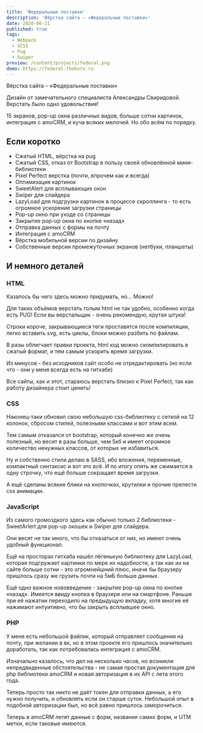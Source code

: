 ```yaml
---
title: 'Федеральные поставки'
description: 'Вёрстка сайта – «Федеральные поставки»'
date: 2020-06-21
published: true
tags:
  - Webpack
  - SCSS
  - Pug
  - Swiper
preview: /content/projects/federal.png
demo: https://federal.theboro.ru
---
```


Вёрстка сайта – «Федеральные поставки»

Дизайн от замечательного специалиста Александры Свиридовой. Верстать было одно удовольствие!

15 экранов, pop-up окна различных видов, больше сотни картинок, интеграция с amoCRM, и куча всяких мелочей. Но обо всём по порядку.

## Если коротко

- Сжатый HTML, вёрстка на pug
- Сжатый CSS, отказ от Bootstrap в пользу своей обновлённой мини-библиотеки
- Pixel Perfect верстка (почти, впрочем как и всегда)
- Оптимизация картинок
- SweetAlert для всплывающих окон
- Swiper для слайдера
- LazyLoad для подгрузки картинок в процессе скроллинга - то есть огромное ускорение загрузки страницы
- Pop-up окно при уходе со страницы
- Закрытие pop-up окна по кнопке «назад»
- Отправка данных с формы на почту
- Интеграция с amoCRM
- Вёрстка мобильной версии по дизайну
- Собственные версии промежуточных экранов (нетбуки, планшеты)

## И немного деталей

### HTML

Казалось бы чего здесь можно придумать, но… Можно!

Для таких объёмов верстать голым html не так удобно, особенно когда есть PUG! Если вы верстальщик - очень рекомендую, крутая штука!

Строки короче, закрывающиеся теги проставятся после компиляции, легко вставить svg, есть циклы, блоки можно разбить по файлам.

В разы облегчает правки проекта, html код можно скомпилировать в сжатый формат, и тем самым ускорить время загрузки.

Из минусов - без исходников сайт особо не отредактировать (но если что - они у меня всегда есть на гитхабе)

Все сайты, как и этот, стараюсь верстать близко к Pixel Perfect, так как работу дизайнера стоит ценить!

### CSS

Наконец-таки обновил свою небольшую css-библиотеку с сеткой на 12 колонок, сбросом стилей, полезными классами и вот этим всем.

Тем самым отказался от bootstrap, который конечно же очень полезный, но весит в разы больше, чем 5кб и имеет огромное количество ненужных классов, от которых не избавиться.

Ну и собственно стили делаю в SASS, ибо вложения, переменные, компактный синтаксис и вот это всё. И по итогу опять же сжимается в одну строчку, что ещё больше сокращает время загрузки.

А ещё сделаны всякие блики на кнопочках, крутилки и прочие прелести css анимации.

### JavaScript

Из самого громоздкого здесь как обычно только 2 библиотеки - SweetArlert для pop-up окошек и Swiper для слайдера.

Они весят не так много, что бы отказаться от них, но имеют очень удобный функционал.

Ещё на просторах гитхаба нашёл лёгенькую библиотеку для LazyLoad, которая подгружает картинки по мере их надобности, а так как их на сайте больше сотни - это огромнейшний плюс, иначе бы браузеру пришлось сразу же грузить почти на 5мБ больше данных.

Ещё одно важное нововведение - закрытие pop-up окна по кнопке «назад». Имеется ввиду кнопка в браузере или на смартфоне. Раньше при её нажатии переходило на предыдущую вкладку, хотя многие её нажимают интуитивно, что бы закрыть всплывшее окно.

### PHP

У меня есть небольшой файлик, который отправляет сообщения на почту, при желании в вк, но в этом проекте его пришлось значительно доработать, так как потребовалась интеграция с amoCRM.

Изначально казалось, что дел на несколько часов, но возникли непредвиденные обстоятельства - не самая простая документация для php библиотеки amoCRM и новая авторизация в их API с лета этого года.

Теперь просто так никто не даёт токен для отправки данных, а его нужно получить, и обновлять если он старше суток. Небольшой опыт в подобной авторизации был, но всё равно пришлось заморочиться.

Теперь в amoCRM летят данные с форм, названия самих форм, и UTM метки, если таковые имеются.
